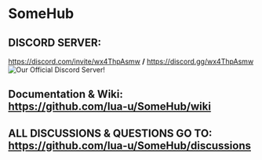 # SomeHub
## DISCORD SERVER:<br />
https://discord.com/invite/wx4ThpAsmw **/** https://discord.gg/wx4ThpAsmw<br />
<img src="https://discordapp.com/api/guilds/1022465460517740654/widget.png?style=banner2" alt="Our Official Discord Server!"></img><br />

## Documentation & Wiki:<br />https://github.com/lua-u/SomeHub/wiki
## ALL DISCUSSIONS & QUESTIONS GO TO:<br />https://github.com/lua-u/SomeHub/discussions
